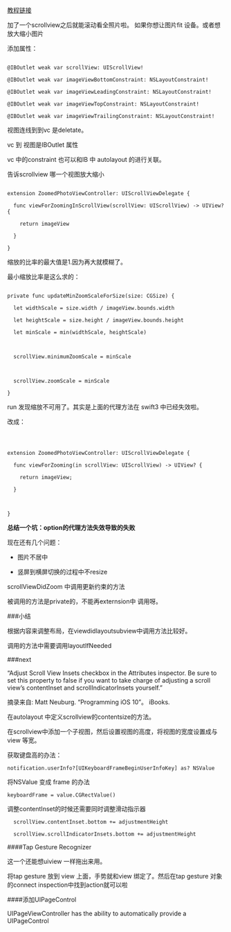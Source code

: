 [教程链接](https://www.raywenderlich.com/122139/uiscrollview-tutorial)

加了一个scrollview之后就能滚动看全照片啦。
如果你想让图片fit 设备。或者想放大缩小图片

添加属性：



```

@IBOutlet weak var scrollView: UIScrollView! 

@IBOutlet weak var imageViewBottomConstraint: NSLayoutConstraint!

@IBOutlet weak var imageViewLeadingConstraint: NSLayoutConstraint!

@IBOutlet weak var imageViewTopConstraint: NSLayoutConstraint!

@IBOutlet weak var imageViewTrailingConstraint: NSLayoutConstraint!

```

视图连线到到vc 是deletate。

vc 到 视图是IBOutlet 属性



vc 中的constraint 也可以和IB 中 autolayout 的进行关联。



告诉scrollview 哪一个视图放大缩小



```

extension ZoomedPhotoViewController: UIScrollViewDelegate {

  func viewForZoomingInScrollView(scrollView: UIScrollView) -> UIView? {

    return imageView

  }

}

```



缩放的比率的最大值是1.因为再大就模糊了。

最小缩放比率是这么求的：



```

private func updateMinZoomScaleForSize(size: CGSize) {

  let widthScale = size.width / imageView.bounds.width

  let heightScale = size.height / imageView.bounds.height

  let minScale = min(widthScale, heightScale)  

 

  scrollView.minimumZoomScale = minScale 

 

  scrollView.zoomScale = minScale

}

```



run 发现缩放不可用了。其实是上面的代理方法在 swift3 中已经失效啦。

改成：



```



extension ZoomedPhotoViewController: UIScrollViewDelegate {

  func viewForZooming(in scrollView: UIScrollView) -> UIView? {

    return imageView;

  }

  

}

```

__总结一个坑：option的代理方法失效导致的失败__



现在还有几个问题：



- 图片不居中

- 竖屏到横屏切换的过程中不resize



scrollViewDidZoom 中调用更新约束的方法

被调用的方法是private的，不能再externsion中 调用呀。



###小结

根据内容来调整布局，在viewdidlayoutsubview中调用方法比较好。

调用的方法中需要调用layoutIfNeeded



###next

“Adjust Scroll View Insets checkbox in the Attributes inspector. Be sure to set this property to false if you want to take charge of adjusting a scroll view’s contentInset and scrollIndicatorInsets yourself.”



摘录来自: Matt Neuburg. “Programming iOS 10”。 iBooks. 



在autolayout 中定义scrollview的contentsize的方法。

在scrollview中添加一个子视图，然后设置视图的高度，将视图的宽度设置成与 view 等宽。



获取键盘高的办法：



	notification.userInfo?[UIKeyboardFrameBeginUserInfoKey] as? NSValue



将NSValue 变成 frame 的办法



	keyboardFrame = value.CGRectValue()



调整contentInset的时候还需要同时调整滑动指示器

	

	  scrollView.contentInset.bottom += adjustmentHeight

	  scrollView.scrollIndicatorInsets.bottom += adjustmentHeight

	  

####Tap Gesture Recognizer

这一个还能想uiview 一样拖出来用。



将tap gesture 放到 view 上面，手势就和view 绑定了。然后在tap gesture 对象的connect inspection中找到action就可以啦



####添加UIPageControl

UIPageViewController has the ability to automatically provide a UIPageControl









	

	














